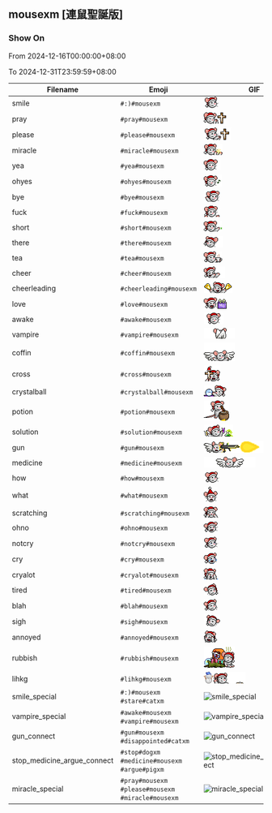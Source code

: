 ## mousexm [連鼠聖誕版]

### Show On
From 2024-12-16T00:00:00+08:00

To 2024-12-31T23:59:59+08:00

| Filename | Emoji | GIF | PNG |
| --- | --- | --- | --- |
| smile | `#:)#mousexm` | ![smile](../../assets/ios/faces/mousexm/smile.gif) | ![smile](../../assets/ios/faces_png/mousexm/smile.png) |
| pray | `#pray#mousexm` | ![pray](../../assets/ios/faces/mousexm/pray.gif) | ![pray](../../assets/ios/faces_png/mousexm/pray.png) |
| please | `#please#mousexm` | ![please](../../assets/ios/faces/mousexm/please.gif) | ![please](../../assets/ios/faces_png/mousexm/please.png) |
| miracle | `#miracle#mousexm` | ![miracle](../../assets/ios/faces/mousexm/miracle.gif) | ![miracle](../../assets/ios/faces_png/mousexm/miracle.png) |
| yea | `#yea#mousexm` | ![yea](../../assets/ios/faces/mousexm/yea.gif) | ![yea](../../assets/ios/faces_png/mousexm/yea.png) |
| ohyes | `#ohyes#mousexm` | ![ohyes](../../assets/ios/faces/mousexm/ohyes.gif) | ![ohyes](../../assets/ios/faces_png/mousexm/ohyes.png) |
| bye | `#bye#mousexm` | ![bye](../../assets/ios/faces/mousexm/bye.gif) | ![bye](../../assets/ios/faces_png/mousexm/bye.png) |
| fuck | `#fuck#mousexm` | ![fuck](../../assets/ios/faces/mousexm/fuck.gif) | ![fuck](../../assets/ios/faces_png/mousexm/fuck.png) |
| short | `#short#mousexm` | ![short](../../assets/ios/faces/mousexm/short.gif) | ![short](../../assets/ios/faces_png/mousexm/short.png) |
| there | `#there#mousexm` | ![there](../../assets/ios/faces/mousexm/there.gif) | ![there](../../assets/ios/faces_png/mousexm/there.png) |
| tea | `#tea#mousexm` | ![tea](../../assets/ios/faces/mousexm/tea.gif) | ![tea](../../assets/ios/faces_png/mousexm/tea.png) |
| cheer | `#cheer#mousexm` | ![cheer](../../assets/ios/faces/mousexm/cheer.gif) | ![cheer](../../assets/ios/faces_png/mousexm/cheer.png) |
| cheerleading | `#cheerleading#mousexm` | ![cheerleading](../../assets/ios/faces/mousexm/cheerleading.gif) | ![cheerleading](../../assets/ios/faces_png/mousexm/cheerleading.png) |
| love | `#love#mousexm` | ![love](../../assets/ios/faces/mousexm/love.gif) | ![love](../../assets/ios/faces_png/mousexm/love.png) |
| awake | `#awake#mousexm` | ![awake](../../assets/ios/faces/mousexm/awake.gif) | ![awake](../../assets/ios/faces_png/mousexm/awake.png) |
| vampire | `#vampire#mousexm` | ![vampire](../../assets/ios/faces/mousexm/vampire.gif) | ![vampire](../../assets/ios/faces_png/mousexm/vampire.png) |
| coffin | `#coffin#mousexm` | ![coffin](../../assets/ios/faces/mousexm/coffin.gif) | ![coffin](../../assets/ios/faces_png/mousexm/coffin.png) |
| cross | `#cross#mousexm` | ![cross](../../assets/ios/faces/mousexm/cross.gif) | ![cross](../../assets/ios/faces_png/mousexm/cross.png) |
| crystalball | `#crystalball#mousexm` | ![crystalball](../../assets/ios/faces/mousexm/crystalball.gif) | ![crystalball](../../assets/ios/faces_png/mousexm/crystalball.png) |
| potion | `#potion#mousexm` | ![potion](../../assets/ios/faces/mousexm/potion.gif) | ![potion](../../assets/ios/faces_png/mousexm/potion.png) |
| solution | `#solution#mousexm` | ![solution](../../assets/ios/faces/mousexm/solution.gif) | ![solution](../../assets/ios/faces_png/mousexm/solution.png) |
| gun | `#gun#mousexm` | ![gun](../../assets/ios/faces/mousexm/gun.gif) | ![gun](../../assets/ios/faces_png/mousexm/gun.png) |
| medicine | `#medicine#mousexm` | ![medicine](../../assets/ios/faces/mousexm/medicine.gif) | ![medicine](../../assets/ios/faces_png/mousexm/medicine.png) |
| how | `#how#mousexm` | ![how](../../assets/ios/faces/mousexm/how.gif) | ![how](../../assets/ios/faces_png/mousexm/how.png) |
| what | `#what#mousexm` | ![what](../../assets/ios/faces/mousexm/what.gif) | ![what](../../assets/ios/faces_png/mousexm/what.png) |
| scratching | `#scratching#mousexm` | ![scratching](../../assets/ios/faces/mousexm/scratching.gif) | ![scratching](../../assets/ios/faces_png/mousexm/scratching.png) |
| ohno | `#ohno#mousexm` | ![ohno](../../assets/ios/faces/mousexm/ohno.gif) | ![ohno](../../assets/ios/faces_png/mousexm/ohno.png) |
| notcry | `#notcry#mousexm` | ![notcry](../../assets/ios/faces/mousexm/notcry.gif) | ![notcry](../../assets/ios/faces_png/mousexm/notcry.png) |
| cry | `#cry#mousexm` | ![cry](../../assets/ios/faces/mousexm/cry.gif) | ![cry](../../assets/ios/faces_png/mousexm/cry.png) |
| cryalot | `#cryalot#mousexm` | ![cryalot](../../assets/ios/faces/mousexm/cryalot.gif) | ![cryalot](../../assets/ios/faces_png/mousexm/cryalot.png) |
| tired | `#tired#mousexm` | ![tired](../../assets/ios/faces/mousexm/tired.gif) | ![tired](../../assets/ios/faces_png/mousexm/tired.png) |
| blah | `#blah#mousexm` | ![blah](../../assets/ios/faces/mousexm/blah.gif) | ![blah](../../assets/ios/faces_png/mousexm/blah.png) |
| sigh | `#sigh#mousexm` | ![sigh](../../assets/ios/faces/mousexm/sigh.gif) | ![sigh](../../assets/ios/faces_png/mousexm/sigh.png) |
| annoyed | `#annoyed#mousexm` | ![annoyed](../../assets/ios/faces/mousexm/annoyed.gif) | ![annoyed](../../assets/ios/faces_png/mousexm/annoyed.png) |
| rubbish | `#rubbish#mousexm` | ![rubbish](../../assets/ios/faces/mousexm/rubbish.gif) | ![rubbish](../../assets/ios/faces_png/mousexm/rubbish.png) |
| lihkg | `#lihkg#mousexm` | ![lihkg](../../assets/ios/faces/mousexm/lihkg.gif) | ![lihkg](../../assets/ios/faces_png/mousexm/lihkg.png) |
| smile_special | `#:)#mousexm #stare#catxm` | ![smile_special](../assets/faces/mousexm/smile_special.gif) | ![smile_special](../assets/faces_png/mousexm/smile_special.png) |
| vampire_special | `#awake#mousexm #vampire#mousexm` | ![vampire_special](../assets/faces/mousexm/vampire_special.gif) | ![vampire_special](../assets/faces_png/mousexm/vampire_special.png) |
| gun_connect | `#gun#mousexm #disappointed#catxm` | ![gun_connect](../assets/faces/mousexm/gun_connect.gif) | ![gun_connect](../assets/faces_png/mousexm/gun_connect.png) |
| stop_medicine_argue_connect | `#stop#dogxm #medicine#mousexm #argue#pigxm` | ![stop_medicine_argue_connect](../assets/faces/mousexm/stop_medicine_argue_connect.gif) | ![stop_medicine_argue_connect](../assets/faces_png/mousexm/stop_medicine_argue_connect.png) |
| miracle_special | `#pray#mousexm #please#mousexm #miracle#mousexm` | ![miracle_special](../assets/faces/mousexm/miracle_special.gif) | ![miracle_special](../assets/faces_png/mousexm/miracle_special.png) |

